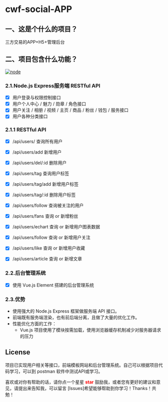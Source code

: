 # cwf-social-APP

## 一、这是个什么的项目？
三方交易的APP+H5+管理后台

## 二、项目包含什么功能？

[![node](https://img.shields.io/badge/node-%3E%3D%206.0.0-brightgreen) ](https://www.npmjs.com/package/node)

### 2.1.Node.js Express服务端 RESTful API
- [x] 用户登录与权限控制接口
- [x] 用户个人中心 / 魅力 / 勋章 / 角色接口
- [x] 用户关注 / 相册 / 视频 / 主页 / 商品 / 粉丝 / 钱包 / 服务接口 
- [x] 用户各种分类接口

### 2.1.1 RESTful API
- [x] /api/users/              查询所有用户
- [x] /api/users/add           新增用户
- [x] /api/users/del/:id       删除用户
- [x] /api/users/tag           查询用户标签
- [x] /api/users/tag/add       新增用户标签
- [x] /api/users/tag/:id       删除用户标签
- [x] /api/users/follow        查询被关注的用户
- [x] /api/users/fans          查询 or 新增粉丝
- [x] /api/users/echart        查询 or 新增用户图表数据
- [x] /api/users/follow        查询 or 新增用户关注
- [x] /api/users/like          查询 or 新增用户收藏
- [x] /api/users/article       查询 or 新增文章



### 2.2.后台管理系统
- [x] 使用 Vue.js Element 搭建的后台管理系统

### 2.3.优势
- 使用强大的 Node.js Express 框架做服务端 API 接口。
- 前端既有服务端渲染，也有前后端分离，且做了大量的优化工作。
- 性能优化方面的工作：
    - Vue.js 项目使用了模块按需加载，使用浏览器缓存机制减少对服务器请求的压力


## License

项目已实现用户相关等接口，前端模板网站和后台管理系统。自己可以根据项目代码学习，可以到 postman 软件中测试API或学习。

喜欢或对你有帮助的话，请你点一个星星 <strong style='color:red;'>star</strong> 鼓励我，或者您有更好的建议和意见，请提出来告知我，可以留言 [Issues]希望能够帮助到你学习！Thanks！共勉！

